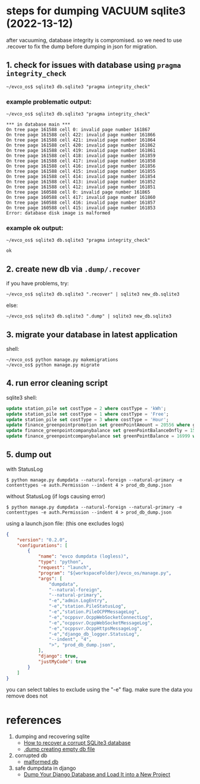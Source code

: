 # steps for dumping VACUUM sqlite3 (2022-13-12)

after vacuuming, database integrity is compromised. so we need to use .recover to fix the dump before dumping in json for migration.

## 1. check for issues with database using `pragma integrity_check`
```console
~/evco_os$ sqlite3 db.sqlite3 "pragma integrity_check"
```

### example problematic output:
```
~/evco_os$ sqlite3 db.sqlite3 "pragma integrity_check"

*** in database main ***
On tree page 161588 cell 0: invalid page number 161867
On tree page 161588 cell 422: invalid page number 161866
On tree page 161588 cell 421: invalid page number 161864
On tree page 161588 cell 420: invalid page number 161862
On tree page 161588 cell 419: invalid page number 161861
On tree page 161588 cell 418: invalid page number 161859
On tree page 161588 cell 417: invalid page number 161858
On tree page 161588 cell 416: invalid page number 161856
On tree page 161588 cell 415: invalid page number 161855
On tree page 161588 cell 414: invalid page number 161854
On tree page 161588 cell 413: invalid page number 161852
On tree page 161588 cell 412: invalid page number 161851
On tree page 160588 cell 0: invalid page number 161865
On tree page 160588 cell 417: invalid page number 161860
On tree page 160588 cell 416: invalid page number 161857
On tree page 160588 cell 415: invalid page number 161853
Error: database disk image is malformed
```

### example ok output:
```console
~/evco_os$ sqlite3 db.sqlite3 "pragma integrity_check"

ok
```

## 2. create new db via `.dump/.recover`
if you have problems, try:
```console
~/evco_os$ sqlite3 db.sqlite3 ".recover" | sqlite3 new_db.sqlite3
```
else:
```console
~/evco_os$ sqlite3 db.sqlite3 ".dump" | sqlite3 new_db.sqlite3
```

## 3. migrate your database in latest application

shell:
```console
~/evco_os$ python manage.py makemigrations
~/evco_os$ python manage.py migrate
```

## 4. run error cleaning script
sqlite3 shell:
```sql
update station_pile set costType = 2 where costType = 'kWh';
update station_pile set costType = 1 where costType = 'Free';
update station_pile set costType = 3 where costType = 'Hour';
update finance_greenpointpromotion set greenPointAmount = 20556 where greenPointAmount >= 32767;
update finance_greenpointcompanybalance set greenPointBalanceOnfly = 15273 where greenPointBalanceOnfly >= 32767;
update finance_greenpointcompanybalance set greenPointBalance = 16999 where greenPointBalance >= 32767;
```

## 5. dump out
with StatusLog
```console
$ python manage.py dumpdata --natural-foreign --natural-primary -e contenttypes -e auth.Permission --indent 4 > prod_db_dump.json
```

without StatusLog (if logs causing error)
```
$ python manage.py dumpdata --natural-foreign --natural-primary -e contenttypes -e auth.Permission --indent 4 > prod_db_dump.json
```

using a launch.json file: (this one excludes logs)
```json
{
    "version": "0.2.0",
    "configurations": [
        {
            "name": "evco dumpdata (logless)",
            "type": "python",
            "request": "launch",
            "program": "${workspaceFolder}/evco_os/manage.py",
            "args": [
                "dumpdata",
                "--natural-foreign",
                "--natural-primary",
                "-e","admin.LogEntry",
                "-e","station.PileStatusLog",
                "-e","station.PileOCPPMessageLog",
                "-e","ocppsvr.OcppWebSocketConnectLog",
                "-e","ocppsvr.OcppWebSocketMessageLog",
                "-e","ocppsvr.OcppHttpsMessageLog",
                "-e","django_db_logger.StatusLog",    
                "--indent", "4",
                ">", "prod_db_dump.json",
            ],
            "django": true,
            "justMyCode": true
        }
    ]
}
```
you can select tables to exclude using the "-e" flag. make sure the data you remove does not 


# references
1. dumping and recovering sqlite
    - [How to recover a corrupt SQLite3 database](https://stackoverflow.com/questions/18259692/how-to-recover-a-corrupt-sqlite3-database)
    - [.dump creating empty db file](https://stackoverflow.com/questions/44602759/sqlite3-recreates-empty-database-from-dump-file)
2. corrupted db
    - [malformed db](https://stackoverflow.com/questions/5274202/sqlite3-database-or-disk-is-full-the-database-disk-image-is-malformed)
3. safe dumpdata in django
    - [Dump Your Django Database and Load It into a New Project](https://www.coderedcorp.com/blog/how-to-dump-your-django-database-and-load-it-into-/)
